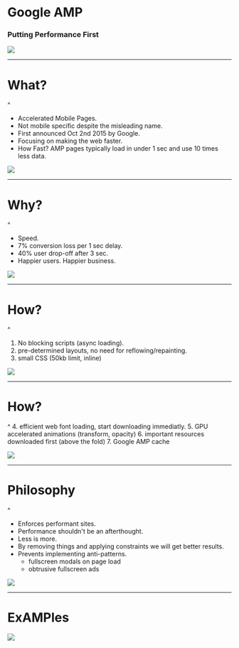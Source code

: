 # Google AMP

### Putting Performance First

![](https://www.unifiedinfotech.net/wp-content/uploads/2015/10/Google-AMP-news-program-launches-compressor.jpg)

---

# What?

^
- Accelerated Mobile Pages.
- Not mobile specific despite the misleading name.
- First announced Oct 2nd 2015 by Google.
- Focusing on making the web faster.
- How Fast? AMP pages typically load in under 1 sec and use 10 times less data.

![](https://img.buzzfeed.com/buzzfeed-static/static/2014-05/enhanced/webdr07/13/17/original-22521-1400016682-19.jpg?downsize=715:*&output-format=auto&output-quality=auto)

---

# Why?

^
- Speed.
- 7% conversion loss per 1 sec delay.
- 40% user drop-off after 3 sec.
- Happier users. Happier business.

![](https://img.buzzfeed.com/buzzfeed-static/static/2014-05/enhanced/webdr06/14/7/original-6134-1400067964-3.jpg?downsize=715:*&output-format=auto&output-quality=auto)

---

# How?

^
1. No blocking scripts (async loading).
2. pre-determined layouts, no need for reflowing/repainting.
3. small CSS (50kb limit, inline)

![](http://www.steadygo.digital/wp-content/uploads/2016/09/4.jpg)

---

# How?

^
4. efficient web font loading, start downloading immediatly.
5. GPU accelerated animations (transform, opacity)
6. important resources downloaded first (above the fold)
7. Google AMP cache

![](https://img.buzzfeed.com/buzzfeed-static/static/2014-05/enhanced/webdr06/14/7/original-5869-1400067973-9.jpg?downsize=715:*&output-format=auto&output-quality=auto)

---

# Philosophy

^
- Enforces performant sites.
- Performance shouldn't be an afterthought.
- Less is more.
- By removing things and applying constraints we will get better results.
- Prevents implementing anti-patterns.
  - fullscreen modals on page load
  - obtrusive fullscreen ads

![](https://img.buzzfeed.com/buzzfeed-static/static/enhanced/terminal01/2011/3/29/17/enhanced-buzz-14894-1301433714-5.jpg)

---

# ExAMPles

![](https://img.buzzfeed.com/buzzfeed-static/static/enhanced/terminal01/2011/3/29/17/enhanced-buzz-14906-1301434055-6.jpg)
